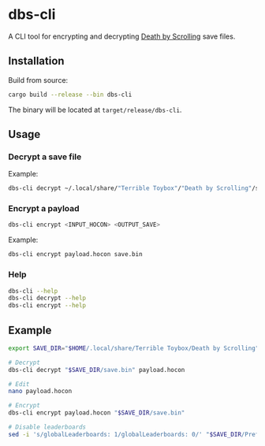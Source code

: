 # dbs-cli

A CLI tool for encrypting and decrypting [Death by Scrolling](https://store.steampowered.com/app/3773590/Death_by_Scrolling/) save files.

## Installation

Build from source:
```bash
cargo build --release --bin dbs-cli
```

The binary will be located at `target/release/dbs-cli`.

## Usage

### Decrypt a save file

Example:
```bash
dbs-cli decrypt ~/.local/share/"Terrible Toybox"/"Death by Scrolling"/save.bin payload.hocon
```

### Encrypt a payload

```bash
dbs-cli encrypt <INPUT_HOCON> <OUTPUT_SAVE>
```

Example:
```bash
dbs-cli encrypt payload.hocon save.bin
```

### Help

```bash
dbs-cli --help
dbs-cli decrypt --help
dbs-cli encrypt --help
```

## Example

```bash
export SAVE_DIR="$HOME/.local/share/Terrible Toybox/Death by Scrolling"

# Decrypt
dbs-cli decrypt "$SAVE_DIR/save.bin" payload.hocon

# Edit
nano payload.hocon

# Encrypt
dbs-cli encrypt payload.hocon "$SAVE_DIR/save.bin"

# Disable leaderboards
sed -i 's/globalLeaderboards: 1/globalLeaderboards: 0/' "$SAVE_DIR/Prefs.json"
```
